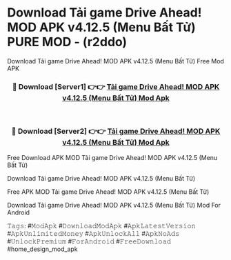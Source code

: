 # Download Tải game Drive Ahead! MOD APK v4.12.5 (Menu Bất Tử) PURE MOD - (r2ddo)
Download Tải game Drive Ahead! MOD APK v4.12.5 (Menu Bất Tử) Free Mod APK

<div align="center">
<h3>🔴 Download [Server1] 👉👉 <a href="https://apk-comot.site?title=Tải_game_Drive_Ahead!_MOD_APK_v4.12.5_(Menu_Bất_Tử)">Tải game Drive Ahead! MOD APK v4.12.5 (Menu Bất Tử) Mod Apk</a></h3><br>

<h3>🔴 Download [Server2] 👉👉 <a href="https://apk-comot.site?title=Tải_game_Drive_Ahead!_MOD_APK_v4.12.5_(Menu_Bất_Tử)">Tải game Drive Ahead! MOD APK v4.12.5 (Menu Bất Tử) Mod Apk</a></h3>
</div>


Free Download APK MOD Tải game Drive Ahead! MOD APK v4.12.5 (Menu Bất Tử)

Download Tải game Drive Ahead! MOD APK v4.12.5 (Menu Bất Tử) 

Free APK MOD Tải game Drive Ahead! MOD APK v4.12.5 (Menu Bất Tử) 

Download Tải game Drive Ahead! MOD APK v4.12.5 (Menu Bất Tử) Mod For Android

𝚃𝚊𝚐𝚜: #𝙼𝚘𝚍𝙰𝚙𝚔 #𝙳𝚘𝚠𝚗𝚕𝚘𝚊𝚍𝙼𝚘𝚍𝙰𝚙𝚔 #𝙰𝚙𝚔𝙻𝚊𝚝𝚎𝚜𝚝𝚅𝚎𝚛𝚜𝚒𝚘𝚗 #𝙰𝚙𝚔𝚄𝚗𝚕𝚒𝚖𝚒𝚝𝚎𝚍𝙼𝚘𝚗𝚎𝚢 #𝙰𝚙𝚔𝚄𝚗𝚕𝚘𝚌𝚔𝙰𝚕𝚕 #𝙰𝚙𝚔𝙽𝚘𝙰𝚍𝚜 #𝚄𝚗𝚕𝚘𝚌𝚔𝙿𝚛𝚎𝚖𝚒𝚞𝚖 #𝙵𝚘𝚛𝙰𝚗𝚍𝚛𝚘𝚒𝚍 #𝙵𝚛𝚎𝚎𝙳𝚘𝚠𝚗𝚕𝚘𝚊𝚍 #home_design_mod_apk